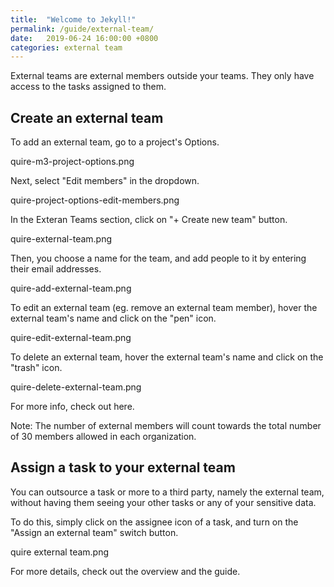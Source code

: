 ```yaml
---
title:  "Welcome to Jekyll!"
permalink: /guide/external-team/
date:   2019-06-24 16:00:00 +0800
categories: external team
---
```


External teams are external members outside your teams. They only have access to the tasks assigned to them.

## Create an external team 

To add an external team, go to a project's Options.

quire-m3-project-options.png

Next, select "Edit members" in the dropdown.

quire-project-options-edit-members.png

In the Exteran Teams section, click on "+ Create new team" button.

quire-external-team.png

Then, you choose a name for the team, and add people to it by entering their email addresses.

quire-add-external-team.png

To edit an external team (eg. remove an external team member), hover the external team's name and click on the "pen" icon.

quire-edit-external-team.png

To delete an external team, hover the external team's name and click on the "trash" icon.

quire-delete-external-team.png

For more info, check out here.

Note: The number of external members will count towards the total number of 30 members allowed in each organization.










## Assign a task to your external team

You can outsource a task or more to a third party, namely the external team, without having them seeing your other tasks or any of your sensitive data.

To do this, simply click on the assignee icon of a task, and turn on the "Assign an external team" switch button.

quire external team.png

For more details,  check out the overview and the guide.